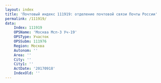 ```yaml
---
layout: index
title: 'Почтовый индекс 111919: отделение почтовой связи Почты России'
permalink: /111919/
data:
    Index: 111919
    OPSName: 'Москва Мсп-3 Уч-19'
    OPSType: Участок
    OPSSubm: 111976
    Region: Москва
    Autonom: ''
    Area: ''
    City: ''
    City1: ''
    ActDate: '20170918'
    IndexOld: ''
---
```

